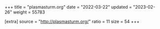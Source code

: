 +++
title = "plasmasturm.org"
date = "2022-03-22"
updated = "2023-02-26"
weight = 55783

[extra]
source = "http://plasmasturm.org/"
ratio = 11
size = 54
+++
